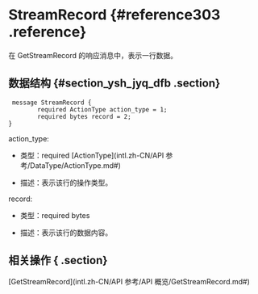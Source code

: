# StreamRecord {#reference303 .reference}

在 GetStreamRecord 的响应消息中，表示一行数据。

## 数据结构 {#section_ysh_jyq_dfb .section}

```language-xml
 message StreamRecord {
        required ActionType action_type = 1;
        required bytes record = 2;
}

```

action\_type:

-   类型：required [ActionType](intl.zh-CN/API 参考/DataType/ActionType.md#) 

-   描述：表示该行的操作类型。


record:

-   类型：required bytes

-   描述：表示该行的数据内容。


## 相关操作 { .section}

 [GetStreamRecord](intl.zh-CN/API 参考/API 概览/GetStreamRecord.md#) 

